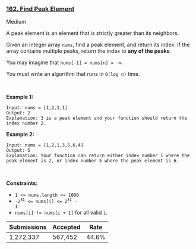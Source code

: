 ### [162. Find Peak Element](https://leetcode.com/problems/find-peak-element/)

Medium

A peak element is an element that is strictly greater than its neighbors.

Given an integer array `` nums ``, find a peak element, and return its index. If the array contains multiple peaks, return the index to __any of the peaks__.

You may imagine that `` nums[-1] = nums[n] = -∞ ``.

You must write an algorithm that runs in `` O(log n) `` time.

 

__Example 1:__

```
Input: nums = [1,2,3,1]
Output: 2
Explanation: 3 is a peak element and your function should return the index number 2.
```

__Example 2:__

```
Input: nums = [1,2,1,3,5,6,4]
Output: 5
Explanation: Your function can return either index number 1 where the peak element is 2, or index number 5 where the peak element is 6.
```

 

__Constraints:__

*   `` 1 <= nums.length <= 1000 ``
*   <code>-2<sup>31</sup> <= nums[i] <= 2<sup>31</sup> - 1</code>
*   `` nums[i] != nums[i + 1] `` for all valid `` i ``.

| Submissions    | Accepted     | Rate   |
| -------------- | ------------ | ------ |
| 1,272,337 | 567,452 | 44.6% |